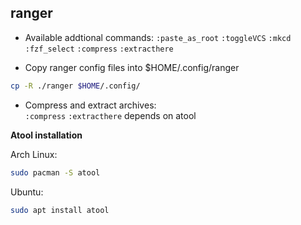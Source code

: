## ranger

- Available addtional commands:
   `:paste_as_root` `:toggleVCS` `:mkcd` `:fzf_select` `:compress` `:extracthere`

- Copy ranger config files into $HOME/.config/ranger

```bash
cp -R ./ranger $HOME/.config/
```

- Compress and extract archives: <br>
    `:compress` `:extracthere` depends on atool

**Atool installation**

  Arch Linux:
  
  ```bash
  sudo pacman -S atool
  ```
  
  Ubuntu:
  
  ```bash
  sudo apt install atool
  ```
